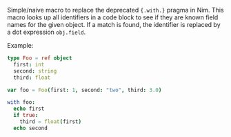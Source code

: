 
Simple/naive macro to replace the deprecated ``{.with.}`` pragma in Nim. This
macro looks up all identifiers in a code block to see if they are known field
names for the given object. If a match is found, the identifier is replaced by
a dot expression ``obj.field``.

Example:


```nim
type Foo = ref object
  first: int
  second: string
  third: float

var foo = Foo(first: 1, second: "two", third: 3.0)

with foo:
  echo first
  if true:
    third = float(first)
  echo second
```

